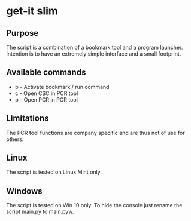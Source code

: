# get-it slim

## Purpose
The script is a combination of a bookmark tool and a program launcher.
Intention is to have an extremely simple interface and a small footprint.

## Available commands
   * b  - Activate bookmark / run command
   * c  - Open CSC in PCR tool
   * p  - Open PCR in PCR tool

## Limitations
The PCR tool functions are company specific and are thus not of use for others.

## Linux
The script is tested on Linux Mint only.

## Windows
The script is tested on Win 10 only.
To hide the console just rename the script main.py to main.pyw.
